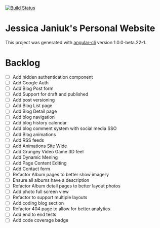 [![Build Status](https://travis-ci.org/janiukjf/JessicaJaniuk.svg?branch=master)](https://travis-ci.org/janiukjf/JessicaJaniuk)

# Jessica Janiuk's Personal Website

This project was generated with [angular-cli](https://github.com/angular/angular-cli) version 1.0.0-beta.22-1.

# Backlog
- [ ] Add hidden authentication component
- [ ] Add Google Auth
- [ ] Add Blog Post form
- [ ] Add Support for draft and published
- [ ] Add post versioning
- [ ] Add Blog List page
- [ ] Add Blog Detail page
- [ ] Add blog navigation
- [ ] Add blog history calendar
- [ ] Add blog comment system with social media SSO
- [ ] Add Blog animations
- [ ] Add RSS feeds
- [ ] Add Animations Site Wide
- [ ] Add Grungey Video Game 3D feel
- [ ] Add Dynamic Mening
- [ ] Add Page Content Editing
- [ ] Add Contact form
- [ ] Refactor Album pages to better show imagery
- [ ] Ensure all albums have a description
- [ ] Refactor Album detail pages to better layout photos
- [ ] Add photo full screen view
- [ ] Refactor to support multiple layouts
- [ ] Add coding blog section
- [ ] Refactor 404 page to allow for better analytics
- [ ] Add end to end tests
- [ ] Add code coverage badge
